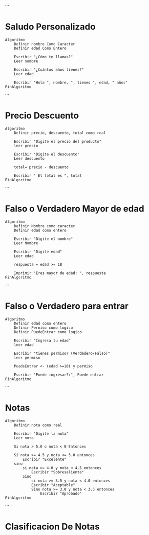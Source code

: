 ´´´
# Saludo Personalizado

    Algoritmo 
        Definir nombre Como Caracter
        Definir edad Como Entero

        Escribir "¿Cómo te llamas?"
        Leer nombre

        Escribir "¿Cuántos años tienes?"
        Leer edad

        Escribir "Hola ", nombre, ", tienes ", edad, " años"
    FinAlgoritmo
´´´
# Precio Descuento
    Algoritmo 
        Definir precio, descuento, total como real

        Escribir "Digite el precio del producto"
        leer precio

        Escribir "Digite el descuento"
        Leer descuento
        
        total= precio - descuento

        Escribir " El total es ", total
    FinAlgoritmo

´´´
# Falso o Verdadero Mayor de edad
    Algoritmo
        Definir Nombre como caracter
        Definir edad como entero

        Escribir "Digite el nombre"
        Leer Nombre

        Escribir "Digite edad"
        Leer edad

        respuesta = edad >= 18

        Imprimir "Eres mayor de edad: ", respuesta
    FinAlgoritmo
´´´
# Falso o Verdadero para entrar
    Algoritmo
        Definir edad como entero
        Definir Permiso como logico
        Definir PuedeEntrar como logico

        Escribir "Ingresa tu edad"
        leer edad

        Escribir "tienes permiso? (Verdadero/Falso)"
        leer permiso

        PuedeEntrar <- (edad >=18) y permiso

        Escribir "Puede ingresar?:", Puede entrar
    FinAlgoritmo
´´´
# Notas
    Algoritmo
        Definir nota como real

        Escribir "Digite la nota"
        Leer nota

        Si nota > 5.0 o nota < 0 Entonces

        Si nota >= 4.5 y nota <= 5.0 entonces
            Escribir "Excelente"
        sino
            si nota >= 4.0 y nota < 4.5 entonces
                Escribir "Sobresaliente"
            Sino
                si nota >= 3.5 y nota < 4.0 entonces
                Escribir "Aceptable"
                Sino nota >= 3.0 y nota < 3.5 entonces
                    Escribir "Aprobado" 
    FinAlgoritmo
´´´
# Clasificacion De Notas




